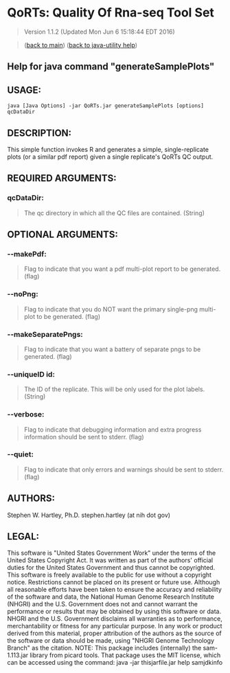 # QoRTs: Quality Of Rna-seq Tool Set
> Version 1.1.2 (Updated Mon Jun  6 15:18:44 EDT 2016)

> ([back to main](../index.html)) ([back to java-utility help](index.html))

## Help for java command "generateSamplePlots"

## USAGE:

    java [Java Options] -jar QoRTs.jar generateSamplePlots [options] qcDataDir


## DESCRIPTION:

This simple function invokes R and generates a simple, single\-replicate plots \(or a similar pdf report\) given a single replicate's QoRTs QC output\.

## REQUIRED ARGUMENTS:
### qcDataDir:

> The qc directory in which all the QC files are contained. (String)



## OPTIONAL ARGUMENTS:
### --makePdf:

> Flag to indicate that you want a pdf multi-plot report to be generated. (flag)

### --noPng:

> Flag to indicate that you do NOT want the primary single-png multi-plot to be generated. (flag)

### --makeSeparatePngs:

> Flag to indicate that you want a battery of separate pngs to be generated. (flag)

### --uniqueID id:

> The ID of the replicate. This will be only used for the plot labels. (String)

### --verbose:

> Flag to indicate that debugging information and extra progress information should be sent to stderr. (flag)

### --quiet:

> Flag to indicate that only errors and warnings should be sent to stderr. (flag)

## AUTHORS:

Stephen W\. Hartley, Ph\.D\. stephen\.hartley \(at nih dot gov\)

## LEGAL:

 This software is "United States Government Work" under the terms of the United States Copyright  Act\.  It was written as part of the authors' official duties for the United States Government and  thus cannot be copyrighted\.  This software is freely available to the public for use without a  copyright notice\.  Restrictions cannot be placed on its present or future use\.  Although all reasonable efforts have been taken to ensure the accuracy and reliability of the  software and data, the National Human Genome Research Institute \(NHGRI\) and the U\.S\. Government  does not and cannot warrant the performance or results that may be obtained by using this software  or data\.  NHGRI and the U\.S\. Government disclaims all warranties as to performance, merchantability  or fitness for any particular purpose\.  In any work or product derived from this material, proper attribution of the authors as the source  of the software or data should be made, using "NHGRI Genome Technology Branch" as the citation\.  NOTE: This package includes \(internally\) the sam\-1\.113\.jar library from picard tools\. That package uses the MIT license, which can be accessed using the command:  java \-jar thisjarfile\.jar help samjdkinfo


